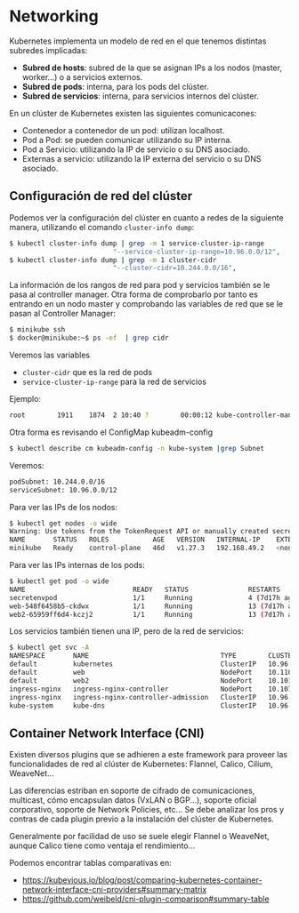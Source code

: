 # Networking

Kubernetes implementa un modelo de red en el que tenemos distintas subredes implicadas:​

* **Subred de hosts**: subred de la que se asignan IPs a los nodos (master, worker...) o a servicios externos.​
* **Subred de pods**: interna, para los pods del clúster.​
* **Subred de servicios**: interna, para servicios internos del clúster.​

​En un clúster de Kubernetes existen las siguientes comunicacones:​

* Contenedor a contenedor de un pod: utilizan localhost.​
* Pod a Pod: se pueden comunicar utilizando su IP interna.​
* Pod a Servicio: utilizando la IP de servicio o su DNS asociado.​
* Externas a servicio: utilizando la IP externa del servicio o su DNS asociado.

## Configuración de red del clúster

Podemos ver la configuración del clúster en cuanto a redes de la siguiente manera, utilizando el comando `cluster-info dump`:
```bash
$ kubectl cluster-info dump | grep -m 1 service-cluster-ip-range
                          "--service-cluster-ip-range=10.96.0.0/12",
$ kubectl cluster-info dump | grep -m 1 cluster-cidr
                          "--cluster-cidr=10.244.0.0/16",
```
La información de los rangos de red para pod y servicios también se le pasa al controller manager. Otra forma de comprobarlo por tanto es entrando en un nodo master y comprobando las variables de red que se le pasan al Controller Manager:
```bash
$ minikube ssh
$ docker@minikube:~$ ps -ef  | grep cidr
```
Veremos las variables

*	`cluster-cidr` que es la red de pods
*	`service-cluster-ip-range` para la red de servicios

Ejemplo:
```bash
root        1911    1874  2 10:40 ?        00:00:12 kube-controller-manager --allocate-node-cidrs=true --authentication-kubeconfig=/etc/kubernetes/controller-manager.conf --authorization-kubeconfig=/etc/kubernetes/controller-manager.conf --bind-address=127.0.0.1 --client-ca-file=/var/lib/minikube/certs/ca.crt --cluster-cidr=10.244.0.0/16 --cluster-name=mk --cluster-signing-cert-file=/var/lib/minikube/certs/ca.crt --cluster-signing-key-file=/var/lib/minikube/certs/ca.key --controllers=*,bootstrapsigner,tokencleaner --kubeconfig=/etc/kubernetes/controller-manager.conf --leader-elect=false --requestheader-client-ca-file=/var/lib/minikube/certs/front-proxy-ca.crt --root-ca-file=/var/lib/minikube/certs/ca.crt --service-account-private-key-file=/var/lib/minikube/certs/sa.key --service-cluster-ip-range=10.96.0.0/12 --use-service-account-credentials=true
```
Otra forma es revisando el ConfigMap kubeadm-config
```bash
$ kubectl describe cm kubeadm-config -n kube-system |grep Subnet
```
Veremos:
```bash
podSubnet: 10.244.0.0/16
serviceSubnet: 10.96.0.0/12
```
Para ver las IPs de los nodos:
```bash
$ kubectl get nodes -o wide
Warning: Use tokens from the TokenRequest API or manually created secret-based tokens instead of auto-generated secret-based tokens.
NAME       STATUS   ROLES           AGE   VERSION   INTERNAL-IP    EXTERNAL-IP   OS-IMAGE             KERNEL-VERSION                CONTAINER-RUNTIME
minikube   Ready    control-plane   46d   v1.27.3   192.168.49.2   <none>        Ubuntu 22.04.2 LTS   3.10.0-1160.81.1.el7.x86_64   docker://24.0.4
```
Para ver las IPs internas de los pods:
```bash
$ kubectl get pod -o wide
NAME                           READY   STATUS               RESTARTS         AGE     IP               NODE       NOMINATED NODE   READINESS GATES
secretenvpod                   1/1     Running              4 (7d17h ago)    31d     10.244.120.112   minikube   <none>           <none>
web-548f6458b5-ckdwx           1/1     Running              13 (7d17h ago)   39d     10.244.120.99    minikube   <none>           <none>
web2-65959ff6d4-kczj2          1/1     Running              13 (7d17h ago)   39d     10.244.120.113   minikube   <none>           <none>
```
Los servicios también tienen una IP, pero de la red de servicios:
```bash
$ kubectl get svc -A
NAMESPACE       NAME                                 TYPE        CLUSTER-IP       EXTERNAL-IP   PORT(S)                      AGE
default         kubernetes                           ClusterIP   10.96.0.1        <none>        443/TCP                      39d
default         web                                  NodePort    10.110.175.65    <none>        8080:32112/TCP               39d
default         web2                                 NodePort    10.101.105.184   <none>        8080:32533/TCP               39d
ingress-nginx   ingress-nginx-controller             NodePort    10.107.215.140   <none>        80:32065/TCP,443:30994/TCP   39d
ingress-nginx   ingress-nginx-controller-admission   ClusterIP   10.96.102.172    <none>        443/TCP                      39d
kube-system     kube-dns                             ClusterIP   10.96.0.10       <none>        53/UDP,53/TCP,9153/TCP       39d
```
## Container Network Interface (CNI)
Existen diversos plugins que se adhieren a este framework para proveer las funcionalidades de red al clúster de Kubernetes: Flannel, Calico, Cilium, WeaveNet...

Las diferencias estriban en soporte de cifrado de comunicaciones, multicast, cómo encapsulan datos (VxLAN o BGP...), soporte oficial corporativo, soporte de Network Policies, etc... Se debe analizar los pros y contras de cada plugin previo a la instalación del clúster de Kubernetes.

Generalmente por facilidad de uso se suele elegir Flannel o WeaveNet, aunque Calico tiene como ventaja el rendimiento...

Podemos encontrar tablas comparativas en:

* https://kubevious.io/blog/post/comparing-kubernetes-container-network-interface-cni-providers#summary-matrix
* https://github.com/weibeld/cni-plugin-comparison#summary-table
